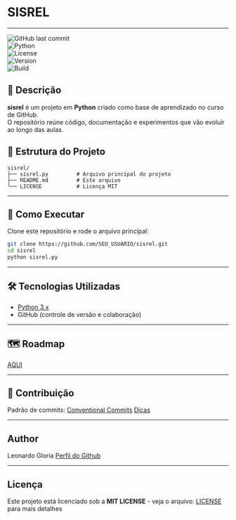 # SISREL
---
![GitHub last commit](https://img.shields.io/github/last-commit/leoinfnet/sisrel?style=for-the-badge)  
![Python](https://img.shields.io/badge/python-3.x-blue?style=for-the-badge&logo=python)  
![License](https://img.shields.io/github/license/SEU_USUARIO/sisrel?style=for-the-badge)  
![Version](https://img.shields.io/badge/version-1.0.0-green?style=for-the-badge)  
![Build](https://img.shields.io/badge/build-passing-brightgreen?style=for-the-badge&logo=github-actions)  

## 📌 Descrição
**sisrel** é um projeto em **Python** criado como base de aprendizado no curso de GitHub.  
O repositório reúne código, documentação e experimentos que vão evoluir ao longo das aulas.

## 📂 Estrutura do Projeto
```
sisrel/
├── sisrel.py         # Arquivo principal do projeto
├── README.md         # Este arquivo
└── LICENSE           # Licença MIT
```
---
## 🚀 Como Executar
Clone este repositório e rode o arquivo principal:

```bash
git clone https://github.com/SEU_USUARIO/sisrel.git
cd sisrel
python sisrel.py
```

---
## 🛠️ Tecnologias Utilizadas
- [Python 3.x](https://www.python.org/)  
- GitHub (controle de versão e colaboração)  

--- 

## 🗺️ Roadmap
[AQUI](ROADMAP.md)

---

## 🤝 Contribuição
Padrão de commits: [Conventional Commits](https://www.conventionalcommits.org/)
[Dicas](CONTRIBUTING.md)

---
## Author 
Leonardo Gloria
[Perfil do Github](https://github.com/leogloriainfnet)

---
## Licença
Este projeto está licenciado sob a **MIT LICENSE** - veja o arquivo: 
[LICENSE](LICENSE) para mais detalhes